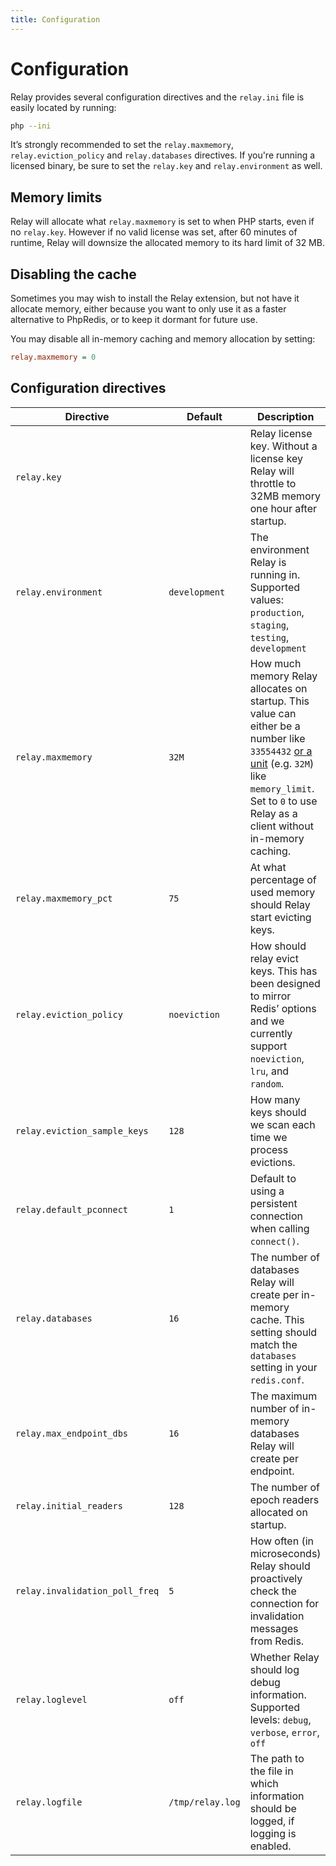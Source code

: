 ```yaml
---
title: Configuration
---
```


# Configuration

Relay provides several configuration directives and the `relay.ini` file is easily located by running:

```bash
php --ini
```

It’s strongly recommended to set the `relay.maxmemory`, `relay.eviction_policy` and `relay.databases` directives. If you're running a licensed binary, be sure to set the `relay.key` and `relay.environment` as well.

## Memory limits

Relay will allocate what `relay.maxmemory` is set to when PHP starts, even if no `relay.key`. However if no valid license was set, after 60 minutes of runtime, Relay will downsize the allocated memory to its hard limit of 32 MB.

## Disabling the cache

Sometimes you may wish to install the Relay extension, but not have it allocate memory, either because you want to only use it as a faster alternative to PhpRedis, or to keep it dormant for future use.

You may disable all in-memory caching and memory allocation by setting:

```ini
relay.maxmemory = 0
```

## Configuration directives

| Directive                      | Default          | Description                                                         |
| ------------------------------ | ---------------- | ------------------------------------------------------------------- |
| `relay.key`                    |                  | Relay license key. Without a license key Relay will throttle to 32MB memory one hour after startup. |
| `relay.environment`            | `development`    | The environment Relay is running in. Supported values: `production`, `staging`, `testing`, `development` |
| `relay.maxmemory`              | `32M`            | How much memory Relay allocates on startup. This value can either be a number like `33554432` [or a unit](https://php.net/manual/faq.using.php#faq.using.shorthandbytes) (e.g. `32M`) like `memory_limit`. Set to `0` to use Relay as a client without in-memory caching. |
| `relay.maxmemory_pct`          | `75`             | At what percentage of used memory should Relay start evicting keys. |
| `relay.eviction_policy`        | `noeviction`     | How should relay evict keys. This has been designed to mirror Redis’ options and we currently support `noeviction`, `lru`, and `random`. |
| `relay.eviction_sample_keys`   | `128`            | How many keys should we scan each time we process evictions. |
| `relay.default_pconnect`       | `1`              | Default to using a persistent connection when calling `connect()`. |
| `relay.databases`              | `16`             | The number of databases Relay will create per in-memory cache. This setting should match the `databases` setting in your `redis.conf`. |
| `relay.max_endpoint_dbs`       | `16`             | The maximum number of in-memory databases Relay will create per endpoint. |
| `relay.initial_readers`        | `128`            | The number of epoch readers allocated on startup. |
| `relay.invalidation_poll_freq` | `5`              | How often (in microseconds) Relay should proactively check the connection for invalidation messages from Redis. |
| `relay.loglevel`               | `off`            | Whether Relay should log debug information. Supported levels: `debug`, `verbose`, `error`, `off` |
| `relay.logfile`                | `/tmp/relay.log` | The path to the file in which information should be logged, if logging is enabled. |

